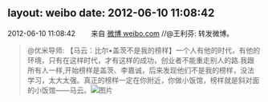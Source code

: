 layout: weibo
date: 2012-06-10 11:08:42
---
<meta name="referrer" content="no-referrer" />

2012-06-10 11:08:42  &nbsp;&nbsp;&nbsp;&nbsp;&nbsp;&nbsp; 来自 <a href="http://weibo.com/" rel="nofollow">微博 weibo.com</a>
//@王利芬: 转发微博。
>  @优米导师: 【马云：比尔•盖茨不是我的榜样】一个人有他的时代，有他的环境，只有在这样时代，才有这样的成功，创业者不能重走别人的路.我跟所有人一样,开始榜样是盖茨、李嘉诚，后来发现他们不是我的榜样，没法学习，太大太强。真正的榜样一定在你附近，你做小饭馆，榜样就是斜对面的小饭馆——马云。 ​​​
>  ![图片](https://ww3.sinaimg.cn/large/82633f8bjw1dtsvr88bcdj.jpg)
